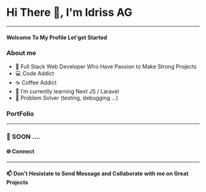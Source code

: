 <h1>Hi There 👋, I'm Idriss AG </h1>
<hr>
<h4>Welcome To My Profile  Let'get Started</h4>

<h3>About me</h3>
<ul>
  <li>🧙 Full Stack Web Developer Who Have Passion to Make Strong Projects</li>
  <li>💻 Code Addict</li>
  <li>☕ Coffee Addict</li>
  <li>🌱 I’m currently learning Next JS / Laravel</li>
  <li>🧪 Problem Solver (testing, debugging ...)</li>
</ul>
<h3>PortFolio</h3>
<hr>
<h3>🚀 SOON ....</h3>
<h4>🌐 Connect</h4>
<hr>
<h4> 📫 Don't Hesistate to Send Message  and Collaborate with me on Great Projects</h4>




